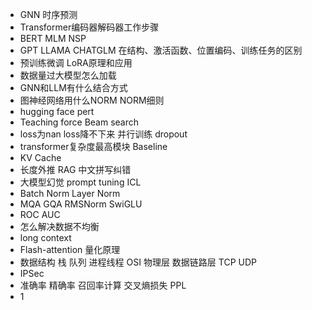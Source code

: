 - GNN 时序预测
- Transformer编码器解码器工作步骤
- BERT MLM NSP
- GPT LLAMA CHATGLM 在结构、激活函数、位置编码、训练任务的区别
- 预训练微调  LoRA原理和应用
- 数据量过大模型怎么加载
- GNN和LLM有什么结合方式
- 图神经网络用什么NORM  NORM细则
- hugging face    pert
- Teaching force  Beam search
- loss为nan  loss降不下来  并行训练  dropout
- transformer复杂度最高模块    Baseline
- KV Cache
- 长度外推  RAG  中文拼写纠错
- 大模型幻觉  prompt tuning  ICL
- Batch Norm Layer Norm
- MQA GQA RMSNorm SwiGLU
- ROC AUC
- 怎么解决数据不均衡
- long context
- Flash-attention 量化原理
- 数据结构 栈 队列 进程线程 OSI 物理层 数据链路层 TCP UDP
- IPSec
- 准确率 精确率 召回率计算 交叉熵损失 PPL
- 1